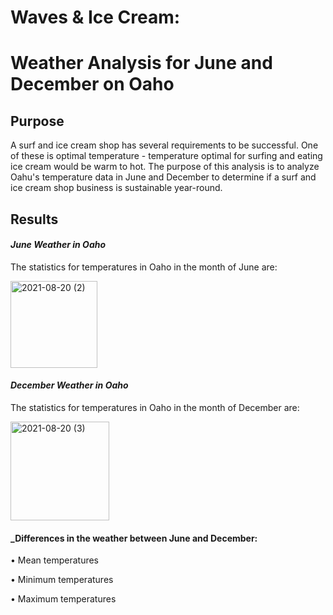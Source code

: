 # Waves & Ice Cream:  
# Weather Analysis for June and December on Oaho

## Purpose

A surf and ice cream shop has several requirements to be successful.  One of these is optimal temperature - temperature optimal for surfing and eating ice cream would be warm to hot.   The purpose of this analysis is to analyze Oahu's temperature data in June and December to determine if a surf and ice cream shop business is sustainable year-round.  

## Results

#### _June Weather in Oaho_

The statistics for temperatures in Oaho in the month of June are:

<img width="139" alt="2021-08-20 (2)" src="https://user-images.githubusercontent.com/84471904/130303620-9ccabde5-227e-49d1-868d-f150d8a12d47.png">

#### _December Weather in Oaho_

The statistics for temperatures in Oaho in the month of December are:

<img width="158" alt="2021-08-20 (3)" src="https://user-images.githubusercontent.com/84471904/130303887-7220ca78-9313-4e3b-ab3c-47664401df29.png">


#### _Differences in the weather between June and December:

•	Mean temperatures

•	Minimum temperatures

•	Maximum temperatures


